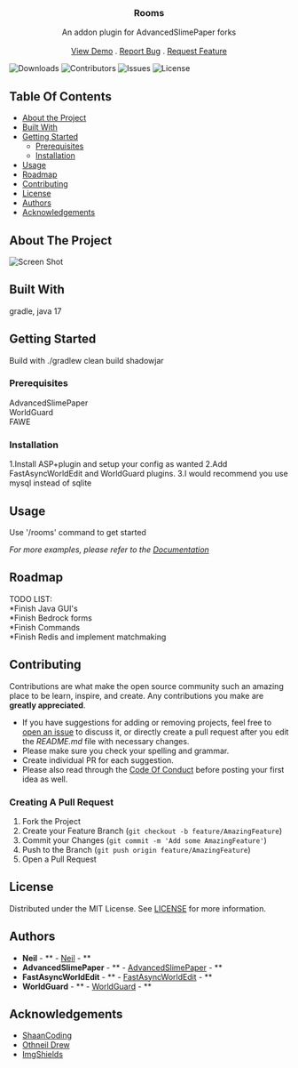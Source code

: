 <br/>
<p align="center">
  <h3 align="center">Rooms</h3>

  <p align="center">
    An addon plugin for AdvancedSlimePaper forks
    <br/>
    <br/>
    <a href="https://github.com/BOT-Neil/Rooms">View Demo</a>
    .
    <a href="https://github.com/BOT-Neil/Rooms/issues">Report Bug</a>
    .
    <a href="https://github.com/BOT-Neil/Rooms/issues">Request Feature</a>
  </p>
</p>

![Downloads](https://img.shields.io/github/downloads/BOT-Neil/Rooms/total) ![Contributors](https://img.shields.io/github/contributors/BOT-Neil/Rooms?color=dark-green) ![Issues](https://img.shields.io/github/issues/BOT-Neil/Rooms) ![License](https://img.shields.io/github/license/BOT-Neil/Rooms)

## Table Of Contents

* [About the Project](#about-the-project)
* [Built With](#built-with)
* [Getting Started](#getting-started)
    * [Prerequisites](#prerequisites)
    * [Installation](#installation)
* [Usage](#usage)
* [Roadmap](#roadmap)
* [Contributing](#contributing)
* [License](#license)
* [Authors](#authors)
* [Acknowledgements](#acknowledgements)

## About The Project

![Screen Shot](//images/screenshot.png)


## Built With

gradle, java 17

## Getting Started

Build with ./gradlew clean build shadowjar

### Prerequisites

AdvancedSlimePaper   
WorldGuard   
FAWE


### Installation

1.Install ASP+plugin and setup your config as wanted
2.Add FastAsyncWorldEdit and WorldGuard plugins.
3.I would recommend you use mysql instead of sqlite



## Usage

Use '/rooms' command to get started

_For more examples, please refer to the [Documentation](https://github.com/BOT-Neil/Rooms/wiki)_

## Roadmap

TODO LIST:  
*Finish Java GUI's  
*Finish Bedrock forms  
*Finish Commands  
*Finish Redis and implement matchmaking  

## Contributing

Contributions are what make the open source community such an amazing place to be learn, inspire, and create. Any contributions you make are **greatly appreciated**.
* If you have suggestions for adding or removing projects, feel free to [open an issue](https://github.com/BOT-Neil/Rooms/issues/new) to discuss it, or directly create a pull request after you edit the *README.md* file with necessary changes.
* Please make sure you check your spelling and grammar.
* Create individual PR for each suggestion.
* Please also read through the [Code Of Conduct](https://github.com/BOT-Neil/Rooms/blob/main/CODE_OF_CONDUCT.md) before posting your first idea as well.

### Creating A Pull Request

1. Fork the Project
2. Create your Feature Branch (`git checkout -b feature/AmazingFeature`)
3. Commit your Changes (`git commit -m 'Add some AmazingFeature'`)
4. Push to the Branch (`git push origin feature/AmazingFeature`)
5. Open a Pull Request

## License

Distributed under the MIT License. See [LICENSE](https://github.com/BOT-Neil/Rooms/blob/main/LICENSE.md) for more information.

## Authors

* **Neil** - ** - [Neil](https://github.com/BOT-NEIL) - **
* **AdvancedSlimePaper** - ** - [AdvancedSlimePaper](https://github.com/InfernalSuite/AdvancedSlimePaper) - **
* **FastAsyncWorldEdit** - ** - [FastAsyncWorldEdit](https://www.spigotmc.org/resources/fastasyncworldedit.13932/) - **
* **WorldGuard** - ** - [WorldGuard](https://builds.enginehub.org/job/worldguard?branch=version/7.0.x) - **

## Acknowledgements

* [ShaanCoding](https://github.com/ShaanCoding/)
* [Othneil Drew](https://github.com/othneildrew/Best-README-Template)
* [ImgShields](https://shields.io/)
